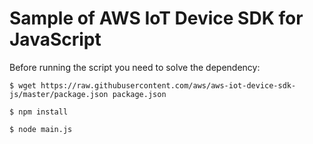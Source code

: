 # Sample of AWS IoT Device SDK for JavaScript

Before running the script you need to solve the dependency:

```
$ wget https://raw.githubusercontent.com/aws/aws-iot-device-sdk-js/master/package.json package.json

$ npm install

$ node main.js
```
